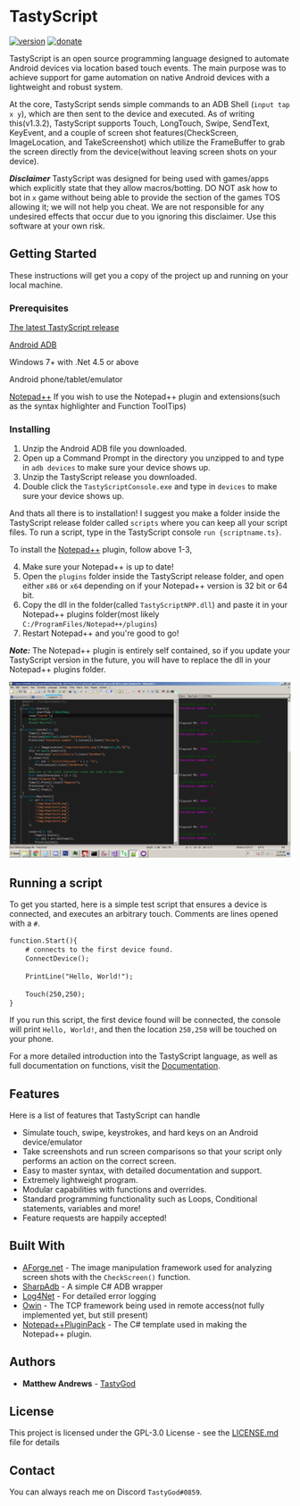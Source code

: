 # TastyScript
[![version](https://img.shields.io/badge/Version-1.3.2-brightgreen.svg)](https://github.com/TastyGod/TastyScript/releases)
[![donate](https://img.shields.io/badge/Donate-PayPal-ff69b4.svg)](https://paypal.me/MatthewAndrews88/5)

TastyScript is an open source programming language designed to automate Android devices via location based touch events. The main purpose was to achieve support for game automation on native Android devices with a lightweight and robust system.

At the core, TastyScript sends simple commands to an ADB Shell (`input tap x y`), which are then sent to the device and executed. As of writing this(v1.3.2), TastyScript supports Touch, LongTouch, Swipe, SendText, KeyEvent, and a couple of screen shot features(CheckScreen, ImageLocation, and TakeScreenshot) which utilize the FrameBuffer to grab the screen directly from the device(without leaving screen shots on your device). 

***Disclaimer*** TastyScript was designed for being used with games/apps which explicitly state that they allow macros/botting. DO NOT ask how to bot in `x` game without being able to provide the section of the games TOS allowing it; we will not help you cheat. We are not responsible for any undesired effects that occur due to you ignoring this disclaimer. Use this software at your own risk.

## Getting Started

These instructions will get you a copy of the project up and running on your local machine.

### Prerequisites

[The latest TastyScript release](https://github.com/TastyGod/TastyScript/releases)

[Android ADB](https://developer.android.com/studio/releases/platform-tools.html)

Windows 7+ with .Net 4.5 or above

Android phone/tablet/emulator

[Notepad++](https://notepad-plus-plus.org/) If you wish to use the Notepad++ plugin and extensions(such as the syntax highlighter and Function ToolTips)

### Installing

1) Unzip the Android ADB file you downloaded.
2) Open up a Command Prompt in the directory you unzipped to and type in `adb devices` to make sure your device shows up.
3) Unzip the TastyScript release you downloaded.
4) Double click the `TastyScriptConsole.exe` and type in `devices` to make sure your device shows up.

And thats all there is to installation! I suggest you make a folder inside the TastyScript release folder called `scripts` where you can keep all your script files. To run a script, type in the TastyScript console `run {scriptname.ts}`.

To install the [Notepad++](https://notepad-plus-plus.org/) plugin, follow above 1-3,

4) Make sure your Notepad++ is up to date!
5) Open the `plugins` folder inside the TastyScript release folder, and open either `x86` or `x64` depending on if your Notepad++ version is 32 bit or 64 bit.
6) Copy the dll in the folder(called `TastyScriptNPP.dll`) and paste it in your Notepad++ plugins folder(most likely `C:/ProgramFiles/Notepad++/plugins`)
7) Restart Notepad++ and you're good to go!

***Note:*** The Notepad++ plugin is entirely self contained, so if you update your TastyScript version in the future, you will have to replace the dll in your Notepad++ plugins folder.

![notepad++](Images/nppexample.png)

## Running a script

To get you started, here is a simple test script that ensures a device is connected, and executes an arbitrary touch. Comments are lines opened with a `#`.

```
function.Start(){
	# connects to the first device found.
	ConnectDevice();
	
	PrintLine("Hello, World!");
	
	Touch(250,250);
}
```

If you run this script, the first device found will be connected, the console will print `Hello, World!`, and then the location `250,250` will be touched on your phone.

For a more detailed introduction into the TastyScript language, as well as full documentation on functions, visit the [Documentation](Documentation).

## Features
Here is a list of features that TastyScript can handle

* Simulate touch, swipe, keystrokes, and hard keys on an Android device/emulator
* Take screenshots and run screen comparisons so that your script only performs an action on the correct screen.
* Easy to master syntax, with detailed documentation and support.
* Extremely lightweight program.
* Modular capabilities with functions and overrides.
* Standard programming functionality such as Loops, Conditional statements, variables and more!
* Feature requests are happily accepted!

## Built With

* [AForge.net](https://github.com/andrewkirillov/AForge.NET) - The image manipulation framework used for analyzing screen shots with the `CheckScreen()` function.
* [SharpAdb](https://github.com/quamotion/madb) - A simple C# ADB wrapper
* [Log4Net](https://logging.apache.org/log4net/) - For detailed error logging
* [Owin](http://owin.org/) - The TCP framework being used in remote access(not fully implemented yet, but still present)
* [Notepad++PluginPack](https://github.com/kbilsted/NotepadPlusPlusPluginPack.Net) - The C# template used in making the Notepad++ plugin.

## Authors

* **Matthew Andrews**  - [TastyGod](https://github.com/TastyGod)

## License

This project is licensed under the GPL-3.0 License - see the [LICENSE.md](LICENSE.md) file for details

## Contact

You can always reach me on Discord `TastyGod#0859`.

